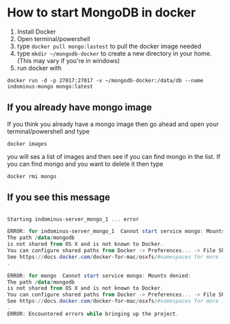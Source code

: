 # How to start MongoDB in docker

1. Install Docker
2. Open terminal/powershell
3. type `docker pull mongo:lastest` to pull the docker image needed
4. type `mkdir ~/mongodb-docker` to create a new directory in your home. (This may vary if you're in windows)
5. run docker with

```shell
docker run -d -p 27017:27017 -v ~/mongodb-docker:/data/db --name indominus-mongo mongo:latest
```

## If you already have mongo image

If you think you already have a mongo image then go ahead and open your terminal/powershell and type

```shell
docker images
```

you will ses a list of images and then see if you can find mongo in the list. If you can find mongo and you want to delete it then type

```shell
docker rmi mongo
```

## If you see this message 

```powershell

Starting indominus-server_mongo_1 ... error

ERROR: for indominus-server_mongo_1  Cannot start service mongo: Mounts denied: 
The path /data/mongodb
is not shared from OS X and is not known to Docker.
You can configure shared paths from Docker -> Preferences... -> File Sharing.
See https://docs.docker.com/docker-for-mac/osxfs/#namespaces for more info.
.

ERROR: for mongo  Cannot start service mongo: Mounts denied: 
The path /data/mongodb
is not shared from OS X and is not known to Docker.
You can configure shared paths from Docker -> Preferences... -> File Sharing.
See https://docs.docker.com/docker-for-mac/osxfs/#namespaces for more info.
.
ERROR: Encountered errors while bringing up the project.

```